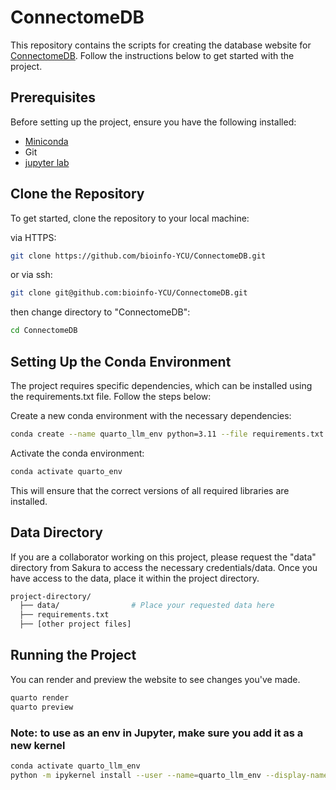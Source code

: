 # ConnectomeDB
This repository contains the scripts for creating the database website for [ConnectomeDB](https://comp.med.yokohama-cu.ac.jp/collab/connectomeDB/). Follow the instructions below to get started with the project.

## Prerequisites
Before setting up the project, ensure you have the following installed:

- [Miniconda](https://docs.conda.io/en/latest/miniconda.html) 
- Git
- [jupyter lab](https://jupyter.org/install)

## Clone the Repository

To get started, clone the repository to your local machine:

via HTTPS:

```bash
git clone https://github.com/bioinfo-YCU/ConnectomeDB.git
```

or via ssh:

```bash
git clone git@github.com:bioinfo-YCU/ConnectomeDB.git
```
then change directory to "ConnectomeDB":

```bash
cd ConnectomeDB
```

## Setting Up the Conda Environment
The project requires specific dependencies, which can be installed using the requirements.txt file. Follow the steps below:

Create a new conda environment with the necessary dependencies:

```bash
conda create --name quarto_llm_env python=3.11 --file requirements.txt
```
Activate the conda environment:

```bash
conda activate quarto_env
```
This will ensure that the correct versions of all required libraries are installed.

## Data Directory
If you are a collaborator working on this project, please request the "data" directory from Sakura to access the necessary credentials/data. Once you have access to the data, place it within the project directory.

```bash
project-directory/
  ├── data/                # Place your requested data here
  ├── requirements.txt
  ├── [other project files]
```

## Running the Project
You can render and preview the website to see changes you've made.

```bash
quarto render
quarto preview
```

### Note: to use as an env in Jupyter, make sure you add it as a new kernel

```bash
conda activate quarto_llm_env
python -m ipykernel install --user --name=quarto_llm_env --display-name "quarto_llm_env)"
```


